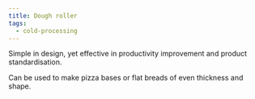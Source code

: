 ```yaml
---
title: Dough roller
tags:
  - cold-processing
---
```

Simple in design, yet effective in productivity improvement and product standardisation.

Can be used to make pizza bases or flat breads of even thickness and shape.